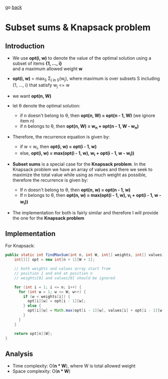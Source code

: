 go [back](DP-MENU.md)

# __Subset sums & Knapsack problem__

## __Introduction__

* We use **opt(i, w)** to denote the value of the optimal solution using a subset of items **{1, ..., i}** </br>
and a maximum allowed weight **w**
* **opt(i, w)** = max<sub>S</sub> &#931;<sub>j in S</sub>(w<sub>j</sub>), where maximum is over subsets S including {1, ..., i} that satisfy w<sub>j</sub> <= w

* we want **opt(n, W)**

* let &theta; denote the optimal solution:
    * if n doesn't belong to &theta;, then **opt(n, W) = opt(n - 1, W)** (we ignore item n)
    * if n belongs to &theta;, then **opt(n, W) = w<sub>n</sub> + opt(n - 1, W - w<sub>n</sub>)**

* Therefore, the recurrence equation is given by: 
    * if w < w<sub>i</sub>, then **opt(i, w) = opt(i - 1, w)**
    * else, **opt(i, w) = max(opt(i - 1, w), w<sub>i</sub> + opt(i - 1, w - w<sub>i</sub>))**

* **Subset sums** is a special case for the **Knapsack problem**. In the Knapsack problem we have an array of values and there we seek to maximize the total value while using as much weight as possible, therefore the recurrence is given by: 
    * If n doesn't belong to &theta;, then **opt(n, w) = opt(n - 1, w)**
    * If n belongs to &theta;, then **opt(n, w) = max(opt(i - 1, w), v<sub>i</sub> + opt(i - 1, w - w<sub>i</sub>))**

* The implementation for both is fairly similar and therefore I will provide the one for the **Knapsack problem**

## __Implementation__

For Knapsack: 

```java
public static int findMaxSum(int n, int W, int[] weights, int[] values) {
    int[][] opt = new int[n + 1][W + 1];

    // both weights and values array start from  
    // position 1 and end at position n
    // weights[0] and values[0] should be ignored

    for (int i = 1; i <= n; i++) {
      for (int w = 1; w <= W; w++) {
        if (w < weights[i]) {
          opt[i][w] = opt[i - 1][w];
        } else {
          opt[i][w] = Math.max(opt[i - 1][w], values[i] + opt[i - 1][w - weights[i]]);
        }
      }
    }

    return opt[n][W];
}

```
## __Analysis__

* Time complexity: O(**n * W**), where W is total allowed weight
* Space complexity:  O(**n * W**)


  

